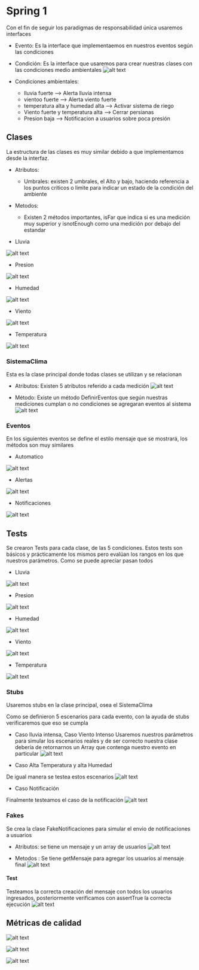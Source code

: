# Spring 1

Con el fin de seguir los paradigmas de responsabilidad única usaremos interfaces

- Evento: Es la interface que implementaemos en nuestros eventos según las condiciones

- Condición: Es la interface que usaremos para crear nuestras clases con las condiciones medio ambientales
![alt text](image-3.png)

- Condiciones ambientales:
    - lluvia fuerte --> Alerta lluvia intensa
    - vientoo fuerte --> Alerta viento fuerte
    - temperatura alta y humedad alta --> Activar sistema de riego
    - Viento fuerte y temperatura alta --> Cerrar persianas
    - Presion baja --> Notificacion a usuarios sobre poca presión

## Clases

La estructura de las clases es muy similar debido a que implementamos desde la interfaz.

- Atributos: 
    -  Umbrales: existen 2 umbrales, el Alto y bajo, haciendo referencia a los puntos criticos o limite para indicar un estado de la condición del ambiente
- Metodos:
    - Existen 2 métodos importantes, isFar que indica si es una medición muy superior y isnotEnough como una medición por debajo del estandar

- Lluvia 

![alt text](image-4.png)

- Presion 

![alt text](image-5.png)

- Humedad

![alt text](image-6.png)

- Viento 

![alt text](image-7.png)

- Temperatura 

![alt text](image-8.png)

### SistemaClima
Esta es la clase principal donde todas clases se utilizan y se relacionan

- Atributos: Existen 5 atributos referido a cada medición
![alt text](image-15.png)

- Método: Existe un método DefinirEventos que según nuestras mediciones cumplan o no condiciones se agregaran eventos al sistema
![alt text](image-14.png)
### Eventos 

En los siguientes eventos se define el estilo mensaje que se mostrará, los métodos son muy similares

- Automatico

![alt text](image-19.png)

- Alertas

![alt text](image-20.png)

- Notificaciones

![alt text](image-21.png)
## Tests

Se crearon Tests para cada clase, de las 5 condiciones.
Estos tests son básicos y prácticamente los mismos pero evalúan los rangos en los que nuestros parámetros. Como se puede apreciar pasan todos

- Lluvia 

![alt text](image-10.png)

- Presion 

![alt text](image-11.png)

- Humedad

![alt text](image-9.png)

- Viento 

![alt text](image-13.png)

- Temperatura 

![alt text](image-12.png)

### Stubs

Usaremos stubs en la clase principal, osea el SistemaClima

Como se definieron 5 escenarios para cada evento, con la ayuda de stubs verificaremos que eso se cumpla 
- Caso lluvia intensa, Caso Viento Intenso
Usaremos nuestros parámetros para simular los escenarios reales y de ser correcto nuestra clase debería de retornarnos un Array que contenga nuestro evento en particular
![alt text](image-16.png)

- Caso Alta Temperatura  y alta Humedad

De igual manera se testea estos escenarios
![alt text](image-17.png)

- Caso Notificación 

Finalmente testeamos el caso de la notificación
![alt text](image-18.png)

### Fakes

Se crea la clase FakeNotificaciones para simular el envio de notificaciones a usuarios

- Atributos: se tiene un mensaje y un array de usuarios
![alt text](image-23.png)

- Metodos : Se tiene getMensaje para agregar los usuarios al mensaje final
![alt text](image-22.png)

#### Test

Testeamos la correcta creación del mensaje con todos los usuarios ingresados, posteriormente verificamos con assertTrue la correcta ejecución
![alt text](image-24.png)


## Métricas de calidad

![alt text](image-2.png)

![alt text](image.png)

![alt text](image-1.png)